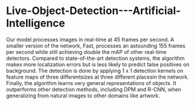 # Live-Object-Detection---Artificial-Intelligence
Our model processes images in real-time at 45 frames per second. A smaller version of the network, Fast, processes an astounding 155 frames per second while still achieving double the mAP of other real-time detectors. Compared to state-of-the-art detection systems, the algorithm makes more localization errors but is less likely to predict false positives on background. The detection is done by applying 1 x 1 detection kernels on feature maps of three differentsizes at three different placesin the network. Finally, the algorithm learns very general representations of objects. It outperforms other detection methods, including DPM and R-CNN, when generalizing from natural images to other domains like artwork.
